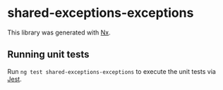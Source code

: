 # shared-exceptions-exceptions

This library was generated with [Nx](https://nx.dev).

## Running unit tests

Run `ng test shared-exceptions-exceptions` to execute the unit tests via [Jest](https://jestjs.io).
